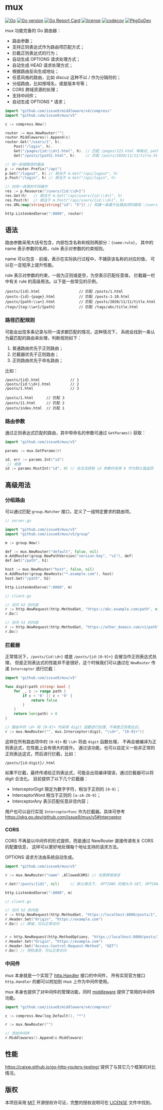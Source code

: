 # mux

[![Go](https://github.com/issue9/mux/workflows/Go/badge.svg)](https://github.com/issue9/mux/actions?query=workflow%3AGo)
[![Go version](https://img.shields.io/github/go-mod/go-version/issue9/mux)](https://golang.org)
[![Go Report Card](https://goreportcard.com/badge/github.com/issue9/mux)](https://goreportcard.com/report/github.com/issue9/mux)
[![license](https://img.shields.io/github/license/issue9/mux)](LICENSE)
[![codecov](https://codecov.io/gh/issue9/mux/branch/master/graph/badge.svg)](https://codecov.io/gh/issue9/mux)
[![PkgGoDev](https://pkg.go.dev/badge/github.com/issue9/mux/v5)](https://pkg.go.dev/github.com/issue9/mux/v5)

mux 功能完备的 Go 路由器：

- 路由参数；
- 支持正则表达式作为路由项匹配方式；
- 拦截正则表达式的行为；
- 自动生成 OPTIONS 请求处理方式；
- 自动生成 HEAD 请求处理方式；
- 根据路由反向生成地址；
- 任意风格的路由，比如 discuz 这种不以 / 作为分隔符的；
- 分组路由，比如按域名，或是版本号等；
- CORS 跨域资源的处理；
- 支持中间件；
- 自动生成 OPTIONS * 请求；

```go
import "github.com/issue9/middleware/v4/compress"
import "github.com/issue9/mux/v5"

c := compress.New()

router := mux.NewRouter("")
router.Middlewares().Append(c)
router.Get("/users/1", h).
    Post("/login", h).
    Get("/pages/{id:\\d+}.html", h). // 匹配 /pages/123.html 等格式，path = 123
    Get("/posts/{path}.html", h).    // 匹配 /posts/2020/11/11/title.html 等格式，path = 2020/11/11/title

// 统一前缀路径的路由
p := router.Prefix("/api")
p.Get("/logout", h) // 相当于 m.Get("/api/logout", h)
p.Post("/login", h) // 相当于 m.Get("/api/login", h)

// 对同一资源的不同操作
res := p.Resource("/users/{id:\\d+}")
res.Get(h)   // 相当于 m.Get("/api/users/{id:\\d+}", h)
res.Post(h)  // 相当于 m.Post("/api/users/{id:\\d+}", h)
res.URL(map[string]string{"id": "5"}) // 构建一条基于此路由项的路径：/users/5

http.ListenAndServe(":8080", router)
```

## 语法

路由参数采用大括号包含，内部包含名称和规则两部分：`{name:rule}`，
其中的 name 表示参数的名称，rule 表示对参数的约束规则。

name 可以包含 `-` 前缀，表示在实际执行过程中，不捕获该名称的对应的值，
可以在一定程序上提升性能。

rule 表示对参数的约束，一般为正则或是空，为空表示匹配任意值，
拦截器一栏中有关 rule 的高级用法。以下是一些常见的示例。

```text
/posts/{id}.html                  // 匹配 /posts/1.html
/posts-{id}-{page}.html           // 匹配 /posts-1-10.html
/posts/{path:\\w+}.html           // 匹配 /posts/2020/11/11/title.html
/tags/{tag:\\w+}/{path}           // 匹配 /tags/abc/title.html
```

### 路径匹配规则

可能会出现多条记录与同一请求都匹配的情况，这种情况下，
系统会找到一条认为最匹配的路由来处理，判断规则如下：

1. 普通路由优先于正则路由；
1. 拦截器优先于正则路由；
1. 正则路由优先于命名路由；

比如：

```text
/posts/{id}.html              // 1
/posts/{id:\\d+}.html         // 2
/posts/1.html                 // 3

/posts/1.html      // 匹配 3
/posts/11.html     // 匹配 2
/posts/index.html  // 匹配 1
```

### 路由参数

通过正则表达式匹配的路由，其中带命名的参数可通过 `GetParams()` 获取：

```go
import "github.com/issue9/mux/v5"

params := mux.GetParams(r)

id, err := params.Int("id")
 // 或是
id := params.MustInt("id", 0) // 在无法获取 id 参数时采用 0 作为默认值返回
```

## 高级用法

### 分组路由

可以通过匹配 `group.Matcher` 接口，定义了一组特定要求的路由项。

```go
// server.go

import "github.com/issue9/mux/v5"
import "github.com/issue9/mux/v5/group"

m := group.New()

def := mux.NewRouter("default", false, nil)
m.AddRouter(group.NewPathVersion("version-key", "v1"), def)
def.Get("/path", h1)

host := mux.NewRouter("host", false, nil)
m.AddRouter(group.NewHosts("*.example.com"), host)
host.Get("/path", h2)

http.ListenAndServe(":8080", m)

// client.go

// 访问 h2 的内容
r := http.NewRequest(http.MethodGet, "https://abc.example.com/path", nil)
r.Do()

// 访问 h1 的内容
r := http.NewRequest(http.MethodGet, "https://other_domain.com/v1/path", nil)
r.Do()
```

### 拦截器

正常情况下，`/posts/{id:\d+}` 或是 `/posts/{id:[0-9]+}` 会被当作正则表达式处理，
但是正则表达式的性能并不是很好，这个时候我们可以通过在 `NewRouter` 传递 `Interceptor` 进行拦截：

```go
import "github.com/issue9/mux/v5"

func digit(path string) bool {
    for _, c := range path {
        if c < '0' || c > '9' {
            return false
        }
    }
    return len(path) > 0
}

// 路由中的 \d+ 和 [0-9]+ 均采用 digit 函数进行处理，不再是正则表达式。
r := mux.NewRouter("", mux.Interceptor(digit, "\\d+", "[0-9]+"))
```

这样在所有路由项中的 `[0-9]+` 和 `\\d+` 将由 `digit` 函数处理，
不再会被编译为正则表达式，在性能上会有很大的提升。
通过该功能，也可以自定义一些非正常的正则表达这式，然后进行拦截，比如：

```text
/posts/{id:digit}/.html
```

如果不拦截，最终传递给正则表达式，可能会出现编译错误，通过拦截器可以将 digit 合法化。
目前提供了以下几个拦截器：

- InterceptorDigit 限定为数字字符，相当于正则的 `[0-9]`；
- InterceptorWord 相当于正则的 `[a-zA-Z0-9]`；
- InterceptorAny 表示匹配任意非空内容；

用户也可以自行实现 `InterceptorFunc` 作为拦截器。具体可参考 <https://pkg.go.dev/github.com/issue9/mux/v5#Interceptor>

### CORS

CORS 不再是以中间件的形式提供，而是通过 NewRouter 直接传递有关 CORS 的配置信息，
这样可以更好地处理每个地址支持的请求方法。

OPTIONS 请求方法由系统自动生成。

```go
import "github.com/issue9/mux/v5"

r := mux.NewRouter("name" ,AllowedCORS) // 任意跨域请求

r.Get("/posts/{id}", nil)     // 默认情况下， OPTIONS 的报头为 GET, OPTIONS

http.ListenAndServe(":8080", m)

// client.go

// 访问 h2 的内容
r := http.NewRequest(http.MethodGet, "https://localhost:8080/posts/1", nil)
r.Header.Set("Origin", "https://example.com")
r.Do() // 跨域，可以正常访问


r = http.NewRequest(http.MethodOptions, "https://localhost:8080/posts/1", nil)
r.Header.Set("Origin", "https://example.com")
r.Header.Set("Access-Control-Request-Method", "GET")
r.Do() // 预检请求，可以正常访问
```

### 中间件

mux 本身就是一个实现了 [http.Handler](https://pkg.go.dev/net/http#Handler) 接口的中间件，
所有实现官方接口 `http.Handler` 的都可以附加到 mux 上作为中间件使用。

mux 本身也提供了对中间件的管理功能，同时 [middleware](https://github.com/issue9/middleware) 提供了常用的中间件功能。

```go
import "github.com/issue9/middleware/v4/compress"

c := compress.New(log.Default(), "*")

r := mux.NewRouter("")

// 添加中间件
r.Middlewares().Append(c.Middleware)
```

## 性能

<https://caixw.github.io/go-http-routers-testing/> 提供了与其它几个框架的对比情况。

## 版权

本项目采用 [MIT](https://opensource.org/licenses/MIT) 开源授权许可证，完整的授权说明可在 [LICENSE](LICENSE) 文件中找到。

